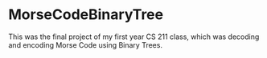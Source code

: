 # MorseCodeBinaryTree
This was the final project of my first year CS 211 class, which was decoding and encoding Morse Code using Binary Trees. 
